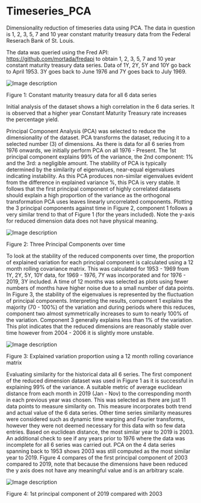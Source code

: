 # Timeseries_PCA

Dimensionality reduction of timeseries data using PCA. The data in question is 1, 2, 3, 5, 7 and 10 year constant maturity treasury data from the Federal Reserach Bank of St. Louis.

The data was queried using the Fred API: https://github.com/mortada/fredapi to obtain 1,
2, 3, 5, 7 and 10 year constant maturity treasury data series. Data of 1Y, 2Y, 5Y and 10Y go
back to April 1953. 3Y goes back to June 1976 and 7Y goes back to July 1969.

![Image description](https://github.com/jaimindp/Timeseries_PCA/blob/master/images/tot_data.png)

Figure 1: Constant maturity treasury data for all 6 data series

Initial analysis of the dataset shows a high correlation in the 6 data series. It is observed that a
higher year Constant Maturity Treasury rate increases the percentage yield.

Principal Component Analysis (PCA) was selected to reduce the dimensionality of the
dataset. PCA transforms the dataset, reducing it to a selected number (3) of dimensions. As
there is data for all 6 series from 1976 onwards, we initially perform PCA on all 1976 - Present.
The 1st principal component explains 99% of the variance, the 2nd component: 1% and the 3rd:
a negligible amount. The stability of PCA is typically determined by the similarity of eigenvalues,
near-equal eigenvalues indicating instability. As this PCA produces non-similar eigenvalues
evident from the difference in explained variance %, this PCA is very stable. It follows that the
first principal component of highly correlated datasets should explain a high proportion of the
variance as the orthogonal transformation PCA uses leaves linearly uncorrelated components.
Plotting the 3 principal components against time in Figure 2, component 1 follows a very similar
trend to that of Figure 1 (for the years included). Note the y-axis for reduced dimension data
does not have physical meaning.

![Image description](https://github.com/jaimindp/Timeseries_PCA/blob/master/images/reduced_dimensions.png)

Figure 2: Three Principal Components over time

To look at the stability of the reduced components over time, the proportion of explained
variation for each principal component is calculated using a 12 month rolling covariance matrix.
This was calculated for 1953 - 1969 from 1Y, 2Y, 5Y, 10Y data, for 1969 - 1976, 7Y was
incorporated and for 1976 - 2019, 3Y included. A time of 12 months was selected as plots using
fewer numbers of months have higher noise due to a small number of data points. In Figure 3,
the stability of the eigenvalues is represented by the fluctuation of principal components.
Interpreting the results, component 1 explains the majority (70 - 100%) of the variation and
during periods where this reduces, component two almost symmetrically increases to sum to
nearly 100% of the variation. Component 3 generally explains less than 1% of the variation. This
plot indicates that the reduced dimensions are reasonably stable over time however from 2004 -
2006 it is slightly more unstable.

![Image description](https://github.com/jaimindp/Timeseries_PCA/blob/master/images/variation_proportion.png)

Figure 3: Explained variation proportion using a 12 month rolling covariance matrix

Evaluating similarity for the historical data all 6 series. The first component of the
reduced dimension dataset was used in Figure 1 as it is successful in explaining 99% of the
variance. A suitable metric of average euclidean distance from each month in 2019 (Jan - Nov)
to the corresponding month in each previous year was chosen. This was selected as there are
just 11 data points to measure similarity on. This measure incorporates both trend and actual
value of the 6 data series. Other time series similarity measures were considered such as
dynamic time warping and Fourier transforms, however they were not deemed necessary for
this data with so few data entries. Based on euclidean distance, the most similar year to 2019 is
2003. An additional check to see if any years prior to 1976 where the data was incomplete for all
6 series was carried out. PCA on the 4 data series spanning back to 1953 shows 2003 was still
computed as the most similar year to 2019. Figure 4 compares of the first principal component
of 2003 compared to 2019, note that because the dimensions have been reduced the y axis
does not have any meaningful value and is an arbitrary scale.

![Image description](https://github.com/jaimindp/Timeseries_PCA/blob/master/images/2019_2003.png)

Figure 4: 1st principal component of 2019 compared with 2003


